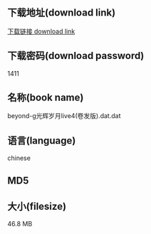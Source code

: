 ## 下载地址(download link)
[下载链接 download link](https://tutu365.netlify.app/?s=beyond-g%E5%85%89%E8%BE%89%E5%B2%81%E6%9C%88live4%28%E5%8D%B7%E5%8F%91%E7%89%88%29.dat)

## 下载密码(download password)
1411

## 名称(book name)
beyond-g光辉岁月live4(卷发版).dat.dat

## 语言(language)
chinese

## MD5


## 大小(filesize)
46.8 MB
